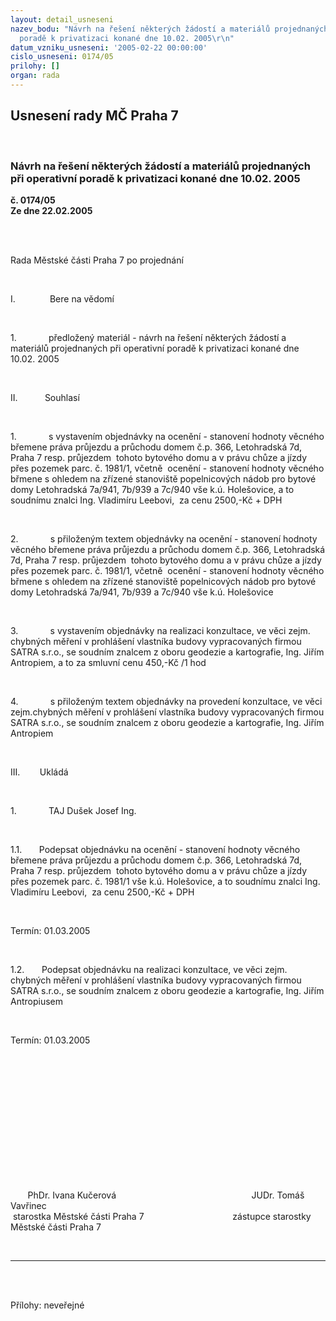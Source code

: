 ```yaml
---
layout: detail_usneseni
nazev_bodu: "Návrh na řešení některých žádostí a materiálů projednaných při operativní
  poradě k privatizaci konané dne 10.02. 2005\r\n"
datum_vzniku_usneseni: '2005-02-22 00:00:00'
cislo_usneseni: 0174/05
prilohy: []
organ: rada
---
```

<div id="ucUsn_pList" class="usn">
	<span><h2>Usnesení rady MČ Praha 7 </h2>
<br></span><div class="standBody">
<span><h3>Návrh na řešení některých žádostí a materiálů projednaných při operativní poradě k privatizaci konané dne 10.02. 2005
</h3></span><div class="center">
		<strong>č. 0174/05</strong><br>
	</div>
<div class="center">
		<strong>Ze dne 22.02.2005</strong><br><br>
	</div>
<p><span><?xml:namespace prefix = o ns = "urn:schemas-microsoft-com:office:office" /><p></p></span></p>
<br><p><span>Rada Městské části Praha 7 po projednání<p></p></span></p>
<br><p><span>I.<span>              </span></span>Bere na vědomí</p>
<br><p><span>1.<span>             </span></span>předložený materiál - návrh na řešení některých žádostí a materiálů projednaných při operativní poradě k privatizaci konané dne 10.02. 2005</p>
<br><p><span>II.<span>           </span></span>Souhlasí</p>
<br><p><span>1.<span>             </span></span>s vystavením objednávky na ocenění - stanovení hodnoty věcného břemene práva průjezdu a průchodu domem č.p. 366, Letohradská 7d, Praha 7 resp. průjezdem<span>  </span>tohoto bytového domu a v právu chůze a jízdy přes pozemek parc. č. 1981/1, včetně<span>  </span>ocenění - stanovení hodnoty věcného břmene s ohledem na zřízené stanoviště popelnicových nádob pro bytové domy Letohradská 7a/941, 7b/939 a 7c/940 vše k.ú. Holešovice, a to soudnímu znalci Ing. Vladimíru Leebovi,<span>  </span>za cenu 2500,-Kč + DPH</p>
<br><p><span>2.<span>             </span></span>s přiloženým textem objednávky na ocenění - stanovení hodnoty věcného břemene práva průjezdu a průchodu domem č.p. 366, Letohradská 7d, Praha 7 resp. průjezdem<span>  </span>tohoto bytového domu a v právu chůze a jízdy přes pozemek parc. č. 1981/1, včetně<span>  </span>ocenění - stanovení hodnoty věcného břmene s ohledem na zřízené stanoviště popelnicových nádob pro bytové domy Letohradská 7a/941, 7b/939 a 7c/940 vše k.ú. Holešovice </p>
<br><p><span>3.<span>             </span></span>s vystavením objednávky na realizaci konzultace, ve věci zejm. chybných měření v prohlášení vlastníka budovy vypracovaných firmou SATRA s.r.o., se soudním znalcem z oboru geodezie a kartografie, Ing. Jiřím Antropiem, a to za smluvní cenu 450,-Kč /1 hod<span>  </span></p>
<br><p><span>4.<span>             </span></span>s přiloženým textem objednávky na provedení konzultace, ve věci zejm.chybných měření v prohlášení vlastníka budovy vypracovaných firmou SATRA s.r.o., se soudním znalcem z oboru geodezie a kartografie, Ing. Jiřím Antropiem</p>
<br><p><span>III.<span>        </span></span>Ukládá</p>
<br><p><span>1.<span>             </span></span>TAJ Dušek Josef Ing.</p>
<br><p><span>1.1.<span>       </span></span>Podepsat objednávku na ocenění - stanovení hodnoty věcného břemene práva průjezdu a průchodu domem č.p. 366, Letohradská 7d, Praha 7 resp. průjezdem<span>  </span>tohoto bytového domu a v právu chůze a jízdy přes pozemek parc. č. 1981/1 vše k.ú. Holešovice, a to soudnímu znalci Ing. Vladimíru Leebovi,<span>  </span>za cenu 2500,-Kč + DPH</p>
<br><p>Termín: 01.03.2005</p>
<br><p><span>1.2.<span>       </span></span>Podepsat objednávku na realizaci konzultace, ve věci zejm. chybných měření v prohlášení vlastníka budovy vypracovaných firmou SATRA s.r.o., se soudním znalcem z oboru geodezie a kartografie, Ing. Jiřím Antropiusem</p>
<br><p>Termín: 01.03.2005</p>
<br><p align="left"><span><p> </p></span></p>
<br><p><span><p> </p></span></p>
<br><p><span><p> </p></span></p>
<br><p><span><span>       </span>PhDr. Ivana Kučerová<span>                                         </span><span>              </span>JUDr. Tomáš Vavřinec <br><span> </span>starostka Městské části Praha 7<span>                                 </span><span>   </span>zástupce starostky Městské části Praha 7<p></p></span></p>
<br><hr>
<br><br><p></p>Přílohy: neveřejné</div>
</div>